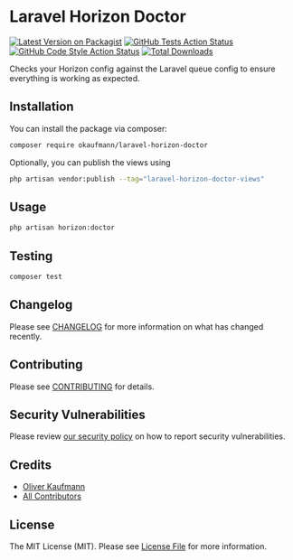 # Laravel Horizon Doctor

[![Latest Version on Packagist](https://img.shields.io/packagist/v/okaufmann/laravel-horizon-doctor.svg?style=flat-square)](https://packagist.org/packages/okaufmann/laravel-horizon-doctor)
[![GitHub Tests Action Status](https://img.shields.io/github/workflow/status/okaufmann/laravel-horizon-doctor/run-tests?label=tests)](https://github.com/okaufmann/laravel-horizon-doctor/actions?query=workflow%3Arun-tests+branch%3Amain)
[![GitHub Code Style Action Status](https://img.shields.io/github/workflow/status/okaufmann/laravel-horizon-doctor/Fix%20PHP%20code%20style%20issues?label=code%20style)](https://github.com/okaufmann/laravel-horizon-doctor/actions?query=workflow%3A"Fix+PHP+code+style+issues"+branch%3Amain)
[![Total Downloads](https://img.shields.io/packagist/dt/okaufmann/laravel-horizon-doctor.svg?style=flat-square)](https://packagist.org/packages/okaufmann/laravel-horizon-doctor)

Checks your Horizon config against the Laravel queue config to ensure everything is working as expected.

## Installation

You can install the package via composer:

```bash
composer require okaufmann/laravel-horizon-doctor
```

[//]: # (You can publish the config file with:)

[//]: # ()
[//]: # (```bash)

[//]: # (php artisan vendor:publish --tag="laravel-horizon-doctor-config")

[//]: # (```)

[//]: # (This is the contents of the published config file:)

[//]: # ()
[//]: # (```php)

[//]: # (return [)

[//]: # (];)

[//]: # (```)

Optionally, you can publish the views using

```bash
php artisan vendor:publish --tag="laravel-horizon-doctor-views"
```

## Usage

```bash
php artisan horizon:doctor
```

## Testing

```bash
composer test
```

## Changelog

Please see [CHANGELOG](CHANGELOG.md) for more information on what has changed recently.

## Contributing

Please see [CONTRIBUTING](CONTRIBUTING.md) for details.

## Security Vulnerabilities

Please review [our security policy](../../security/policy) on how to report security vulnerabilities.

## Credits

- [Oliver Kaufmann](https://github.com/okaufmann)
- [All Contributors](../../contributors)

## License

The MIT License (MIT). Please see [License File](LICENSE.md) for more information.
